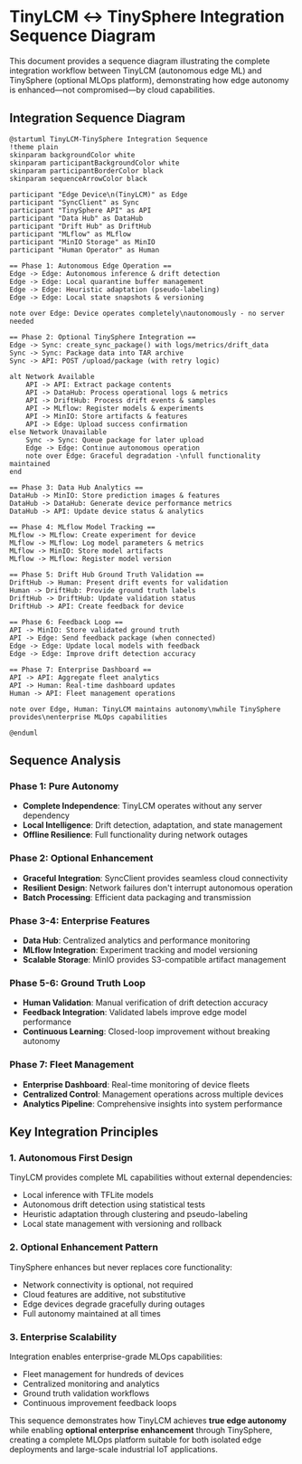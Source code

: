 # TinyLCM ↔ TinySphere Integration Sequence Diagram

This document provides a sequence diagram illustrating the complete integration workflow between TinyLCM (autonomous edge ML) and TinySphere (optional MLOps platform), demonstrating how edge autonomy is enhanced—not compromised—by cloud capabilities.

## Integration Sequence Diagram

```plantuml
@startuml TinyLCM-TinySphere Integration Sequence
!theme plain
skinparam backgroundColor white
skinparam participantBackgroundColor white
skinparam participantBorderColor black
skinparam sequenceArrowColor black

participant "Edge Device\n(TinyLCM)" as Edge
participant "SyncClient" as Sync
participant "TinySphere API" as API
participant "Data Hub" as DataHub
participant "Drift Hub" as DriftHub
participant "MLflow" as MLflow
participant "MinIO Storage" as MinIO
participant "Human Operator" as Human

== Phase 1: Autonomous Edge Operation ==
Edge -> Edge: Autonomous inference & drift detection
Edge -> Edge: Local quarantine buffer management
Edge -> Edge: Heuristic adaptation (pseudo-labeling)
Edge -> Edge: Local state snapshots & versioning

note over Edge: Device operates completely\nautonomously - no server needed

== Phase 2: Optional TinySphere Integration ==
Edge -> Sync: create_sync_package() with logs/metrics/drift_data
Sync -> Sync: Package data into TAR archive
Sync -> API: POST /upload/package (with retry logic)

alt Network Available
    API -> API: Extract package contents
    API -> DataHub: Process operational logs & metrics
    API -> DriftHub: Process drift events & samples
    API -> MLflow: Register models & experiments
    API -> MinIO: Store artifacts & features
    API -> Edge: Upload success confirmation
else Network Unavailable
    Sync -> Sync: Queue package for later upload
    Edge -> Edge: Continue autonomous operation
    note over Edge: Graceful degradation -\nfull functionality maintained
end

== Phase 3: Data Hub Analytics ==
DataHub -> MinIO: Store prediction images & features
DataHub -> DataHub: Generate device performance metrics
DataHub -> API: Update device status & analytics

== Phase 4: MLflow Model Tracking ==
MLflow -> MLflow: Create experiment for device
MLflow -> MLflow: Log model parameters & metrics
MLflow -> MinIO: Store model artifacts
MLflow -> MLflow: Register model version

== Phase 5: Drift Hub Ground Truth Validation ==
DriftHub -> Human: Present drift events for validation
Human -> DriftHub: Provide ground truth labels
DriftHub -> DriftHub: Update validation status
DriftHub -> API: Create feedback for device

== Phase 6: Feedback Loop ==
API -> MinIO: Store validated ground truth
API -> Edge: Send feedback package (when connected)
Edge -> Edge: Update local models with feedback
Edge -> Edge: Improve drift detection accuracy

== Phase 7: Enterprise Dashboard ==
API -> API: Aggregate fleet analytics
API -> Human: Real-time dashboard updates
Human -> API: Fleet management operations

note over Edge, Human: TinyLCM maintains autonomy\nwhile TinySphere provides\nenterprise MLOps capabilities

@enduml
```

## Sequence Analysis

### Phase 1: Pure Autonomy
- **Complete Independence**: TinyLCM operates without any server dependency
- **Local Intelligence**: Drift detection, adaptation, and state management
- **Offline Resilience**: Full functionality during network outages

### Phase 2: Optional Enhancement
- **Graceful Integration**: SyncClient provides seamless cloud connectivity
- **Resilient Design**: Network failures don't interrupt autonomous operation
- **Batch Processing**: Efficient data packaging and transmission

### Phase 3-4: Enterprise Features
- **Data Hub**: Centralized analytics and performance monitoring
- **MLflow Integration**: Experiment tracking and model versioning
- **Scalable Storage**: MinIO provides S3-compatible artifact management

### Phase 5-6: Ground Truth Loop
- **Human Validation**: Manual verification of drift detection accuracy
- **Feedback Integration**: Validated labels improve edge model performance
- **Continuous Learning**: Closed-loop improvement without breaking autonomy

### Phase 7: Fleet Management
- **Enterprise Dashboard**: Real-time monitoring of device fleets
- **Centralized Control**: Management operations across multiple devices
- **Analytics Pipeline**: Comprehensive insights into system performance

## Key Integration Principles

### 1. Autonomous First Design
TinyLCM provides complete ML capabilities without external dependencies:
- Local inference with TFLite models
- Autonomous drift detection using statistical tests
- Heuristic adaptation through clustering and pseudo-labeling
- Local state management with versioning and rollback

### 2. Optional Enhancement Pattern
TinySphere enhances but never replaces core functionality:
- Network connectivity is optional, not required
- Cloud features are additive, not substitutive
- Edge devices degrade gracefully during outages
- Full autonomy maintained at all times

### 3. Enterprise Scalability
Integration enables enterprise-grade MLOps capabilities:
- Fleet management for hundreds of devices
- Centralized monitoring and analytics
- Ground truth validation workflows
- Continuous improvement feedback loops

This sequence demonstrates how TinyLCM achieves **true edge autonomy** while enabling **optional enterprise enhancement** through TinySphere, creating a complete MLOps platform suitable for both isolated edge deployments and large-scale industrial IoT applications.